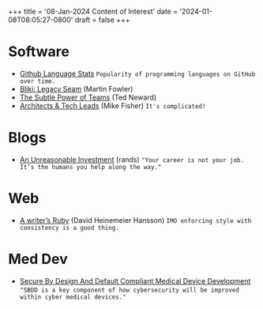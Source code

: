 +++
title = '08-Jan-2024 Content of Interest'
date = '2024-01-08T08:05:27-0800'
draft = false
+++


# Software

-   [Github Language Stats](https://madnight.github.io/githut/#/stars/2023/3) `Popularity of programming languages on GitHub over time.`
-   [Bliki: Legacy Seam](https://martinfowler.com/bliki/LegacySeam.html)
    (Martin Fowler)
-   [The Subtle Power of Teams](http://blogs.newardassociates.com/blog/2024/the-power-of-teams.html)
    (Ted Neward)
-   [Architects & Tech Leads](https://mikefisher.substack.com/p/architects-and-tech-leads) (Mike Fisher)
    `It's complicated!`


# Blogs

-   [An Unreasonable Investment](https://randsinrepose.com/archives/an-unreasonable-investment/) (rands)
    `"Your career is not your job. It’s the humans you help along the way."`


# Web

-   [A writer&rsquo;s Ruby](https://world.hey.com/dhh/a-writer-s-ruby-2050b634) (David Heinemeier Hansson)
    `IMO enforcing style with consistency is a good thing.`


# Med Dev

-   [Secure By Design And Default Compliant Medical Device Development](https://www.google.com/url?rct=j&sa=t&url=https://www.meddeviceonline.com/doc/secure-by-design-and-default-compliant-medical-device-development-0001&ct=ga&cd=CAIyGjdmYTYyZTUxM2FiM2QxMmY6Y29tOmVuOlVT&usg=AOvVaw2p3s-H7Kmi7l3pGo2jOZpu)
    `"SBDD is a key component of how cybersecurity will be improved within cyber medical devices."`

